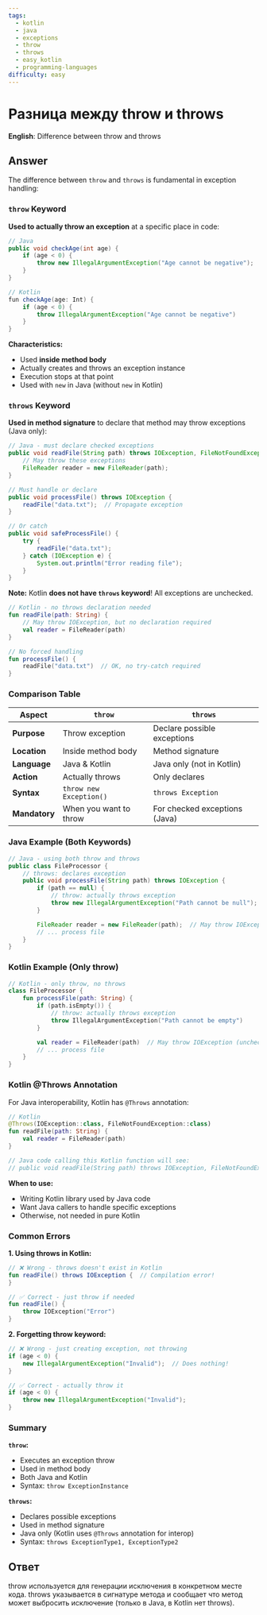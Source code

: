 ```yaml
---
tags:
  - kotlin
  - java
  - exceptions
  - throw
  - throws
  - easy_kotlin
  - programming-languages
difficulty: easy
---
```


# Разница между throw и throws

**English**: Difference between throw and throws

## Answer

The difference between `throw` and `throws` is fundamental in exception handling:

### `throw` Keyword

**Used to actually throw an exception** at a specific place in code:

```java
// Java
public void checkAge(int age) {
    if (age < 0) {
        throw new IllegalArgumentException("Age cannot be negative");
    }
}

// Kotlin
fun checkAge(age: Int) {
    if (age < 0) {
        throw IllegalArgumentException("Age cannot be negative")
    }
}
```

**Characteristics:**
- Used **inside method body**
- Actually creates and throws an exception instance
- Execution stops at that point
- Used with `new` in Java (without `new` in Kotlin)

### `throws` Keyword

**Used in method signature** to declare that method may throw exceptions (Java only):

```java
// Java - must declare checked exceptions
public void readFile(String path) throws IOException, FileNotFoundException {
    // May throw these exceptions
    FileReader reader = new FileReader(path);
}

// Must handle or declare
public void processFile() throws IOException {
    readFile("data.txt");  // Propagate exception
}

// Or catch
public void safeProcessFile() {
    try {
        readFile("data.txt");
    } catch (IOException e) {
        System.out.println("Error reading file");
    }
}
```

**Note:** Kotlin **does not have `throws` keyword**! All exceptions are unchecked.

```kotlin
// Kotlin - no throws declaration needed
fun readFile(path: String) {
    // May throw IOException, but no declaration required
    val reader = FileReader(path)
}

// No forced handling
fun processFile() {
    readFile("data.txt")  // OK, no try-catch required
}
```

### Comparison Table

| Aspect | `throw` | `throws` |
|--------|---------|----------|
| **Purpose** | Throw exception | Declare possible exceptions |
| **Location** | Inside method body | Method signature |
| **Language** | Java & Kotlin | Java only (not in Kotlin) |
| **Action** | Actually throws | Only declares |
| **Syntax** | `throw new Exception()` | `throws Exception` |
| **Mandatory** | When you want to throw | For checked exceptions (Java) |

### Java Example (Both Keywords)

```java
// Java - using both throw and throws
public class FileProcessor {
    // throws: declares exception
    public void processFile(String path) throws IOException {
        if (path == null) {
            // throw: actually throws exception
            throw new IllegalArgumentException("Path cannot be null");
        }

        FileReader reader = new FileReader(path);  // May throw IOException
        // ... process file
    }
}
```

### Kotlin Example (Only throw)

```kotlin
// Kotlin - only throw, no throws
class FileProcessor {
    fun processFile(path: String) {
        if (path.isEmpty()) {
            // throw: actually throws exception
            throw IllegalArgumentException("Path cannot be empty")
        }

        val reader = FileReader(path)  // May throw IOException (unchecked)
        // ... process file
    }
}
```

### Kotlin @Throws Annotation

For Java interoperability, Kotlin has `@Throws` annotation:

```kotlin
// Kotlin
@Throws(IOException::class, FileNotFoundException::class)
fun readFile(path: String) {
    val reader = FileReader(path)
}

// Java code calling this Kotlin function will see:
// public void readFile(String path) throws IOException, FileNotFoundException
```

**When to use:**
- Writing Kotlin library used by Java code
- Want Java callers to handle specific exceptions
- Otherwise, not needed in pure Kotlin

### Common Errors

**1. Using throws in Kotlin:**
```kotlin
// ❌ Wrong - throws doesn't exist in Kotlin
fun readFile() throws IOException {  // Compilation error!
}

// ✅ Correct - just throw if needed
fun readFile() {
    throw IOException("Error")
}
```

**2. Forgetting throw keyword:**
```java
// ❌ Wrong - just creating exception, not throwing
if (age < 0) {
    new IllegalArgumentException("Invalid");  // Does nothing!
}

// ✅ Correct - actually throw it
if (age < 0) {
    throw new IllegalArgumentException("Invalid");
}
```

### Summary

**`throw`:**
- Executes an exception throw
- Used in method body
- Both Java and Kotlin
- Syntax: `throw ExceptionInstance`

**`throws`:**
- Declares possible exceptions
- Used in method signature
- Java only (Kotlin uses `@Throws` annotation for interop)
- Syntax: `throws ExceptionType1, ExceptionType2`

## Ответ

throw используется для генерации исключения в конкретном месте кода. throws указывается в сигнатуре метода и сообщает что метод может выбросить исключение (только в Java, в Kotlin нет throws).

